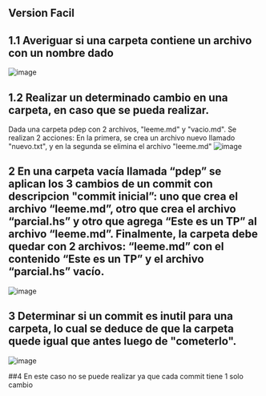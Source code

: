 ## Version Facil

## 1.1 Averiguar si una carpeta contiene un archivo con un nombre dado
![image](https://github.com/pdepviernestm/2023-tpf-grupal-bondiola/assets/101006860/c7b3d631-7d75-4b3d-a369-38da8344f9f2)


## 1.2 Realizar un determinado cambio en una carpeta, en caso que se pueda realizar.
Dada una carpeta pdep con 2 archivos, "leeme.md" y "vacio.md". Se realizan 2 acciones: En la primera, se crea un archivo nuevo llamado "nuevo.txt", y en la segunda se elimina el archivo "leeme.md"
![image](https://github.com/pdepviernestm/2023-tpf-grupal-bondiola/assets/101006860/cd9e8dd8-ab5d-402a-b1b8-5fb248ab4d5d)

## 2 En una carpeta vacía llamada “pdep” se aplican los 3 cambios de un commit con descripcion "commit inicial”: uno que crea el archivo “leeme.md”, otro que crea el archivo “parcial.hs” y otro que agrega “Este es un TP” al archivo “leeme.md”. Finalmente, la carpeta debe quedar con 2 archivos: “leeme.md” con el contenido “Este es un TP” y el archivo “parcial.hs” vacío.
![image](https://github.com/pdepviernestm/2023-tpf-grupal-bondiola/assets/101006860/be18f248-1870-4632-aef9-458b1c8d662e)
## 3 Determinar si un commit es inutil para una carpeta, lo cual se deduce de que la carpeta quede igual que antes luego de "cometerlo". 

![image](https://github.com/pdepviernestm/2023-tpf-grupal-bondiola/assets/101006860/b25e6c15-d6b8-494d-8b7c-62749c97a95c)

##4 En este caso no se puede realizar ya que cada commit tiene 1 solo cambio
